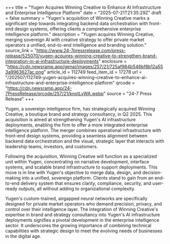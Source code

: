 +++
title = "Yugen Acquires Winning Creative to Enhance AI Infrastructure and Enterprise Intelligence Platform"
date = "2025-07-21T21:35:29Z"
draft = false
summary = "Yugen's acquisition of Winning Creative marks a significant step towards integrating backend data orchestration with front-end design systems, offering clients a comprehensive enterprise intelligence platform."
description = "Yugen acquires Winning Creative, merging sovereign AI with creative strategy to offer private market operators a unified, end-to-end intelligence and branding solution."
source_link = "https://www.24-7pressrelease.com/press-release/525070/yugen-acquires-winning-creative-to-strengthen-brand-integration-in-ai-infrastructure-deployments"
enclosure = "https://cdn.newsramp.app/genai/images/257/21/725af984b546bf8b12a553a9963627ac.png"
article_id = 112749
feed_item_id = 17278
url = "/202507/112749-yugen-acquires-winning-creative-to-enhance-ai-infrastructure-and-enterprise-intelligence-platform"
qrcode = "https://cdn.newsramp.app/24-7PressRelease/qrcode/257/21/knotLyWA.webp"
source = "24-7 Press Release"
+++

<p>Yugen, a sovereign intelligence firm, has strategically acquired Winning Creative, a boutique brand and strategy consultancy, in Q2 2025. This acquisition is aimed at strengthening Yugen's AI infrastructure deployments, enabling the firm to offer a more integrated enterprise intelligence platform. The merger combines operational infrastructure with front-end design systems, providing a seamless alignment between backend data orchestration and the visual, strategic layer that interacts with leadership teams, investors, and customers.</p><p>Following the acquisition, Winning Creative will function as a specialized unit within Yugen, concentrating on narrative development, interface systems, and scalable brand infrastructure to support deployments. This move is in line with Yugen's objective to merge data, design, and decision-making into a unified, sovereign platform. Clients stand to gain from an end-to-end delivery system that ensures clarity, compliance, security, and user-ready outputs, all without adding to organizational complexity.</p><p>Yugen's custom-trained, airgapped neural networks are specifically designed for private market operators who demand precision, privacy, and control over their intelligence layer. The integration of Winning Creative's expertise in brand and strategy consultancy into Yugen's AI infrastructure deployments signifies a pivotal development in the enterprise intelligence sector. It underscores the growing importance of combining technical capabilities with strategic design to meet the evolving needs of businesses in the digital age.</p>